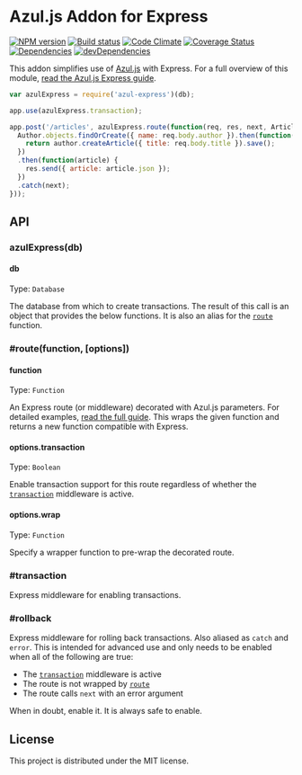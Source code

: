 # Azul.js Addon for Express

[![NPM version][npm-image]][npm-url] [![Build status][travis-image]][travis-url] [![Code Climate][codeclimate-image]][codeclimate-url] [![Coverage Status][coverage-image]][coverage-url] [![Dependencies][david-image]][david-url] [![devDependencies][david-dev-image]][david-dev-url]

This addon simplifies use of [Azul.js][azul] with Express. For a full overview
of this module, [read the Azul.js Express guide][azul-express].

```js
var azulExpress = require('azul-express')(db);

app.use(azulExpress.transaction);

app.post('/articles', azulExpress.route(function(req, res, next, Article, Author) {
  Author.objects.findOrCreate({ name: req.body.author }).then(function(author) {
    return author.createArticle({ title: req.body.title }).save();
  })
  .then(function(article) {
    res.send({ article: article.json });
  })
  .catch(next);
}));
```

## API

### azulExpress(db)

#### db

Type: `Database`

The database from which to create transactions. The result of this call is an
object that provides the below functions. It is also an alias for the
[`route`](#routefunction-options) function.

### #route(function, [options])

#### function

Type: `Function`

An Express route (or middleware) decorated with Azul.js parameters. For
detailed examples, [read the full guide][azul-express]. This wraps the given
function and returns a new function compatible with Express.

#### options.transaction

Type: `Boolean`

Enable transaction support for this route regardless of whether the
[`transaction`](#transaction) middleware is active.

#### options.wrap

Type: `Function`

Specify a wrapper function to pre-wrap the decorated route.

### #transaction

Express middleware for enabling transactions.

### #rollback

Express middleware for rolling back transactions. Also aliased as `catch` and
`error`. This is intended for advanced use and only needs to be enabled when
all of the following are true:

 - The [`transaction`](#transaction) middleware is active
 - The route is not wrapped by [`route`](#routefunction-options)
 - The route calls `next` with an error argument

When in doubt, enable it. It is always safe to enable.

## License

This project is distributed under the MIT license.

[azul]: http://www.azuljs.com/
[azul-express]: http://www.azuljs.com/guides/express/

[travis-image]: http://img.shields.io/travis/wbyoung/azul-express.svg?style=flat
[travis-url]: http://travis-ci.org/wbyoung/azul-express
[npm-image]: http://img.shields.io/npm/v/azul-express.svg?style=flat
[npm-url]: https://npmjs.org/package/azul-express
[codeclimate-image]: http://img.shields.io/codeclimate/github/wbyoung/azul-express.svg?style=flat
[codeclimate-url]: https://codeclimate.com/github/wbyoung/azul-express
[coverage-image]: http://img.shields.io/coveralls/wbyoung/azul-express.svg?style=flat
[coverage-url]: https://coveralls.io/r/wbyoung/azul-express
[david-image]: http://img.shields.io/david/wbyoung/azul-express.svg?style=flat
[david-url]: https://david-dm.org/wbyoung/azul-express
[david-dev-image]: http://img.shields.io/david/dev/wbyoung/azul-express.svg?style=flat
[david-dev-url]: https://david-dm.org/wbyoung/azul-express#info=devDependencies
